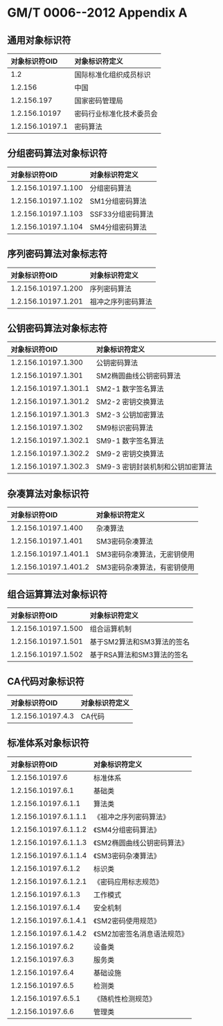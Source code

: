 # GM/T 0006--2012 Appendix A

## 通用对象标识符

| 对象标识符OID | 对象标识符定义|
| :---|:---|
| 1.2 | 国际标准化组织成员标识 |
| 1.2.156 | 中国 |
| 1.2.156.197 | 国家密码管理局 |
| 1.2.156.10197 | 密码行业标准化技术委员会 |
| 1.2.156.10197.1 | 密码算法 |

## 分组密码算法对象标识符

| 对象标识符OID | 对象标识符定义 |
|:---|:---|
| 1.2.156.10197.1.100 | 分组密码算法 |
| 1.2.156.10197.1.102 | SM1分组密码算法 |
| 1.2.156.10197.1.103 | SSF33分组密码算法 |
| 1.2.156.10197.1.104 | SM4分组密码算法 |

## 序列密码算法对象标志符

| 对象标识符OID | 对象标识符定义 |
|:---|:---|
| 1.2.156.10197.1.200 | 序列密码算法 |
| 1.2.156.10197.1.201 | 祖冲之序列密码算法 |

## 公钥密码算法对象标志符

| 对象标识符OID | 对象标识符定义 |
|:---|:---|
| 1.2.156.10197.1.300 | 公钥密码算法 |
| 1.2.156.10197.1.301 | SM2椭圆曲线公钥密码算法 |
| 1.2.156.10197.1.301.1 | SM2-1 数字签名算法 |
| 1.2.156.10197.1.301.2 | SM2-2 密钥交换算法 |
| 1.2.156.10197.1.301.3 | SM2-3 公钥加密算法 |
| 1.2.156.10197.1.302 | SM9标识密码算法 |
| 1.2.156.10197.1.302.1 | SM9-1 数字签名算法 |
| 1.2.156.10197.1.302.2 | SM9-2 密钥交换算法 |
| 1.2.156.10197.1.302.3 | SM9-3 密钥封装机制和公钥加密算法 |

## 杂凑算法对象标识符

| 对象标识符OID | 对象标识符定义 |
|:---|:---|
| 1.2.156.10197.1.400 | 杂凑算法 |
| 1.2.156.10197.1.401 | SM3密码杂凑算法 |
| 1.2.156.10197.1.401.1 | SM3密码杂凑算法，无密钥使用 |
| 1.2.156.10197.1.401.2 | SM3密码杂凑算法，有密钥使用 |

## 组合运算算法对象标识符

| 对象标识符OID | 对象标识符定义 |
|:---|:---|
| 1.2.156.10197.1.500 | 组合运算机制 |
| 1.2.156.10197.1.501 | 基于SM2算法和SM3算法的签名 |
| 1.2.156.10197.1.502 | 基于RSA算法和SM3算法的签名 |

## CA代码对象标识符

| 对象标识符OID | 对象标识符定义 |
|:---|:---|
| 1.2.156.10197.4.3 | CA代码 |

## 标准体系对象标识符

| 对象标识符OID | 对象标识符定义 |
|:---|:---|
| 1.2.156.10197.6 | 标准体系 |
| 1.2.156.10197.6.1 | 基础类 |
| 1.2.156.10197.6.1.1 | 算法类 |
| 1.2.156.10197.6.1.1.1 | 《祖冲之序列密码算法》|
| 1.2.156.10197.6.1.1.2 | 《SM4分组密码算法》|
| 1.2.156.10197.6.1.1.3 | 《SM2椭圆曲线公钥密码算法》|
| 1.2.156.10197.6.1.1.4 | 《SM3密码杂凑算法》|
| 1.2.156.10197.6.1.2 | 标识类 |
| 1.2.156.10197.6.1.2.1 | 《密码应用标志规范》 |
| 1.2.156.10197.6.1.3 | 工作模式 |
| 1.2.156.10197.6.1.4 | 安全机制 |
| 1.2.156.10197.6.1.4.1 | 《SM2密码使用规范》|
| 1.2.156.10197.6.1.4.2 | 《SM2加密签名消息语法规范》|
| 1.2.156.10197.6.2 | 设备类 |
| 1.2.156.10197.6.3 | 服务类 |
| 1.2.156.10197.6.4 | 基础设施 |
| 1.2.156.10197.6.5 | 检测类 |
| 1.2.156.10197.6.5.1 | 《随机性检测规范》|
| 1.2.156.10197.6.6 | 管理类|
